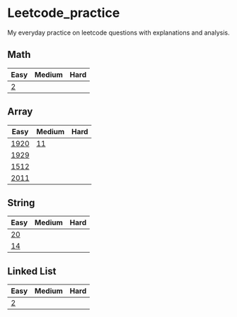 # Leetcode_practice
My everyday practice on leetcode questions with explanations and analysis.

## Math
| Easy | Medium | Hard |
|------|--------|------|
| [2](/lc2.ipynb)  |        |      |

## Array
| Easy | Medium | Hard |
|------|--------|------|
| [1920](/lc1920.ipynb)  | [11](/lc11.ipynb)  |      |
| [1929](/lc1929.ipynb)  |        |      |
| [1512](/lc1512.ipynb)  |        |      |
| [2011](/lc2011.ipynb)  |        |      |

## String
| Easy | Medium | Hard |
|------|--------|------|
| [20](/lc20.ipynb)  |        |      |
| [14](/lc14.ipynb)  |        |      |

## Linked List
| Easy | Medium | Hard |
|------|--------|------|
| [2](/lc2.ipynb)  |        |      |

